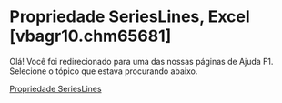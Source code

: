 
# Propriedade SeriesLines, Excel [vbagr10.chm65681]

Olá! Você foi redirecionado para uma das nossas páginas de Ajuda F1. Selecione o tópico que estava procurando abaixo.

[Propriedade SeriesLines](http://msdn.microsoft.com/library/ebfea917-8678-7d05-df9d-2102f396ea59%28Office.15%29.aspx)
